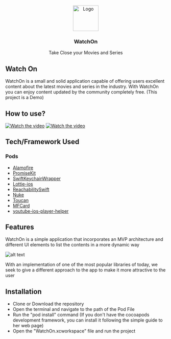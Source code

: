 <!-- PROJECT LOGO -->
<br />
<p align="center">
  <a href="https://github.com/Edu-HF/WatchOn_iOS">
    <img src="https://user-images.githubusercontent.com/12138036/67641882-d3228e80-f8e4-11e9-9096-5c4e3138dfec.png" alt="Logo" width="80" height="80">
  </a>

  <h3 align="center">WatchOn</h3>
  <p align="center">
    Take Close your Movies and Series
    <br />
  </p>
</p>

## Watch On
WatchOn is a small and solid application capable of offering users excellent content about the latest movies and series in the industry. With WatchOn you can enjoy content updated by the community completely free. (This project is a Demo)

## How to use?

[![Watch the video](https://user-images.githubusercontent.com/12138036/67641270-df581d00-f8df-11e9-9b13-d5d950ca378f.png)](https://www.facebook.com/eduardoxherrera/videos/10156997502188752/) [![Watch the video](https://user-images.githubusercontent.com/12138036/67641270-df581d00-f8df-11e9-9b13-d5d950ca378f.png)](https://www.facebook.com/eduardoxherrera/videos/10156997508623752/)

## Tech/Framework Used

### Pods

- [Alamofire](https://github.com/Alamofire/Alamofire)
- [PromiseKit](https://github.com/mxcl/PromiseKit)
- [SwiftKeychainWrapper](https://github.com/jrendel/SwiftKeychainWrapper)
- [Lottie-ios](https://github.com/airbnb/lottie-ios)
- [ReachabilitySwift](https://github.com/ashleymills/Reachability.swift)
- [Nuke](https://github.com/kean/Nuke)
- [Toucan](https://github.com/gavinbunney/Toucan)
- [MFCard](https://github.com/MobileFirstInc/MFCard)
- [youtube-ios-player-helper](https://github.com/youtube/youtube-ios-player-helper)

## Features

WatchOn is a simple application that incorporates an MVP architecture and different UI elements to list the contents in a more dynamic way

![alt text](https://miro.medium.com/max/1556/1*TuWeZzR14MmB-RBbjtZl-A.png)

With an implementation of one of the most popular libraries of today, we seek to give a different approach to the app to make it more attractive to the user

## Installation

- Clone or Download the repository
- Open the terminal and navigate to the path of the Pod File
- Run the "pod install" command (If you don't have the cocoapods development framework, you can install it following the simple guide to her web page)
- Open the "WatchOn.xcworkspace" file and run the project







